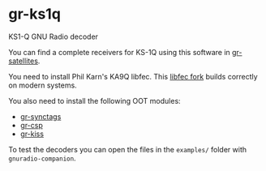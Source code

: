# gr-ks1q
KS1-Q GNU Radio decoder

You can find a complete receivers for KS-1Q
using this software in [gr-satellites](https://github.com/daniestevez/gr-satellites).

You need to install Phil Karn's KA9Q libfec.
This [libfec fork](https://github.com/daniestevez/libfec) builds correctly on
modern systems.

You also need to install the following OOT modules:
  * [gr-synctags](https://github.com/daniestevez/gr-synctags)
  * [gr-csp](https://github.com/daniestevez/gr-csp)
  * [gr-kiss](https://github.com/daniestevez/gr-kiss)

To test the decoders you can open the files in the `examples/` folder with
`gnuradio-companion`.